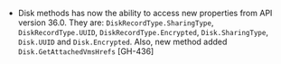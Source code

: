 * Disk methods has now the ability to access new properties from API version 36.0. They are: `DiskRecordType.SharingType`, `DiskRecordType.UUID`, `DiskRecordType.Encrypted`, `Disk.SharingType`, `Disk.UUID` and `Disk.Encrypted`. Also, new method added `Disk.GetAttachedVmsHrefs` [GH-436]
